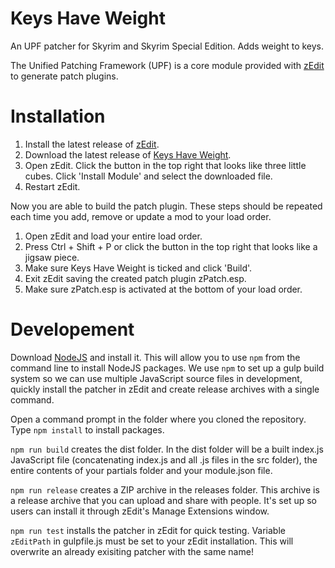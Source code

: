 # Keys Have Weight
An UPF patcher for Skyrim and Skyrim Special Edition. Adds weight to keys.

The Unified Patching Framework (UPF) is a core module provided with [zEdit](https://github.com/z-edit/zedit) to generate patch plugins.

# Installation
1. Install the latest release of [zEdit](https://github.com/z-edit/zedit/releases).
2. Download the latest release of [Keys Have Weight](https://github.com/Kaenguru-Knobel-Kette/keysHaveWeight/releases).
3. Open zEdit. Click the button in the top right that looks like three little cubes. Click 'Install Module' and select the downloaded file.
4. Restart zEdit.

Now you are able to build the patch plugin. These steps should be repeated each time you add, remove or update a mod to your load order.

1. Open zEdit and load your entire load order.
2. Press Ctrl + Shift + P or click the button in the top right that looks like a jigsaw piece.
3. Make sure Keys Have Weight is ticked and click 'Build'.
4. Exit zEdit saving the created patch plugin zPatch.esp.
5. Make sure zPatch.esp is activated at the bottom of your load order.

# Developement
Download [NodeJS](https://nodejs.org/en/download) and install it. This will allow you to use `npm` from the command line to install NodeJS packages. We use `npm` to set up a gulp build system so we can use multiple JavaScript source files in development, quickly install the patcher in zEdit and create release archives with a single command.

Open a command prompt in the folder where you cloned the repository. Type `npm install` to install packages.

`npm run build` creates the dist folder. In the dist folder will be a built index.js JavaScript file (concatenating index.js and all .js files in the src folder), the entire contents of your partials folder and your module.json file.

`npm run release` creates a ZIP archive in the releases folder. This archive is a release archive that you can upload and share with people. It's set up so users can install it through zEdit's Manage Extensions window.

`npm run test` installs the patcher in zEdit for quick testing. Variable `zEditPath` in gulpfile.js must be set to your zEdit installation. This will overwrite an already exisiting patcher with the same name!
